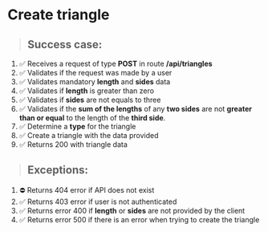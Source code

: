 # Create triangle

> ## Success case:
1. ✅️ Receives a request of type **POST** in route **/api/triangles**
2. ✅️ Validates if the request was made by a user
3. ✅️ Validates mandatory **length** and **sides** data
4. ✅️️ Validates if **length** is greater than zero
5. ✅️ Validates if **sides** are not equals to three
6. ✅️ Validates if the **sum of the lengths** of any **two sides** are not **greater than or equal** to the length of the **third side**.
7. ✅ Determine a **type** for the triangle
8. ✅️ Create a triangle with the data provided
9. ✅ Returns 200 with triangle data

> ## Exceptions:
1. ⛔️ Returns 404 error if API does not exist
1. ✅️ Returns 403 error if user is not authenticated
1. ✅️ Returns error 400 if **length** or **sides** are not provided by the client
1. ✅️️ Returns error 500 if there is an error when trying to create the triangle
